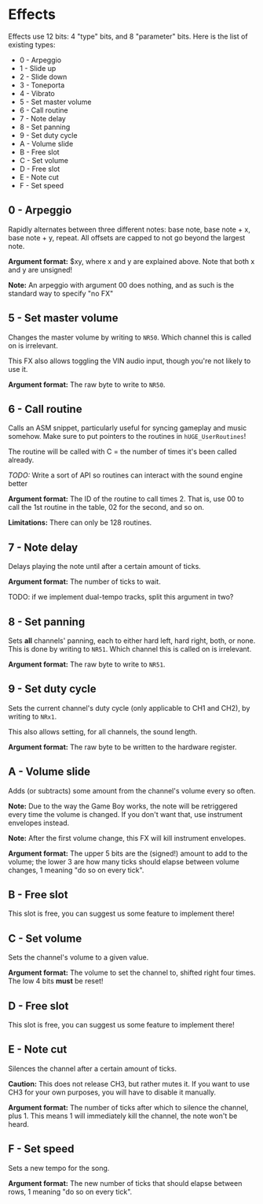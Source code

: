 # Effects

Effects use 12 bits: 4 "type" bits, and 8 "parameter" bits. Here is the list of existing types:

 - 0 - Arpeggio
 - 1 - Slide up
 - 2 - Slide down
 - 3 - Toneporta
 - 4 - Vibrato
 - 5 - Set master volume
 - 6 - Call routine
 - 7 - Note delay
 - 8 - Set panning
 - 9 - Set duty cycle
 - A - Volume slide
 - B - Free slot
 - C - Set volume
 - D - Free slot
 - E - Note cut
 - F - Set speed

## 0 - Arpeggio

Rapidly alternates between three different notes: base note, base note + x, base note + y, repeat. All offsets are capped to not go beyond the largest note.

**Argument format:** $xy, where x and y are explained above. Note that both x and y are unsigned!

**Note:** An arpeggio with argument 00 does nothing, and as such is the standard way to specify "no FX"

## 5 - Set master volume

Changes the master volume by writing to `NR50`. Which channel this is called on is irrelevant.

This FX also allows toggling the VIN audio input, though you're not likely to use it.

**Argument format:** The raw byte to write to `NR50`.

## 6 - Call routine

Calls an ASM snippet, particularly useful for syncing gameplay and music somehow. Make sure to put pointers to the routines in `hUGE_UserRoutines`!

The routine will be called with C = the number of times it's been called already.

*TODO:* Write a sort of API so routines can interact with the sound engine better

**Argument format:** The ID of the routine to call times 2. That is, use 00 to call the 1st routine in the table, 02 for the second, and so on.

**Limitations:** There can only be 128 routines.

## 7 - Note delay

Delays playing the note until after a certain amount of ticks.

**Argument format:** The number of ticks to wait.

TODO: if we implement dual-tempo tracks, split this argument in two?

## 8 - Set panning

Sets **all** channels' panning, each to either hard left, hard right, both, or none. This is done by writing to `NR51`. Which channel this is called on is irrelevant.

**Argument format:** The raw byte to write to `NR51`.

## 9 - Set duty cycle

Sets the current channel's duty cycle (only applicable to CH1 and CH2), by writing to `NRx1`.

This also allows setting, for all channels, the sound length.

**Argument format:** The raw byte to be written to the hardware register.

## A - Volume slide

Adds (or subtracts) some amount from the channel's volume every so often.

**Note:** Due to the way the Game Boy works, the note will be retriggered every time the volume is changed. If you don't want that, use instrument envelopes instead.

**Note:** After the first volume change, this FX will kill instrument envelopes.

**Argument format:** The upper 5 bits are the (signed!) amount to add to the volume; the lower 3 are how many ticks should elapse between volume changes, 1 meaning "do so on every tick".

## B - Free slot

This slot is free, you can suggest us some feature to implement there!

## C - Set volume

Sets the channel's volume to a given value.

**Argument format:** The volume to set the channel to, shifted right four times. The low 4 bits **must** be reset!

## D - Free slot

This slot is free, you can suggest us some feature to implement there!

## E - Note cut

Silences the channel after a certain amount of ticks.

**Caution:** This does not release CH3, but rather mutes it. If you want to use CH3 for your own purposes, you will have to disable it manually.

**Argument format:** The number of ticks after which to silence the channel, plus 1. This means 1 will immediately kill the channel, the note won't be heard.

## F - Set speed

Sets a new tempo for the song.

**Argument format:** The new number of ticks that should elapse between rows, 1 meaning "do so on every tick".
